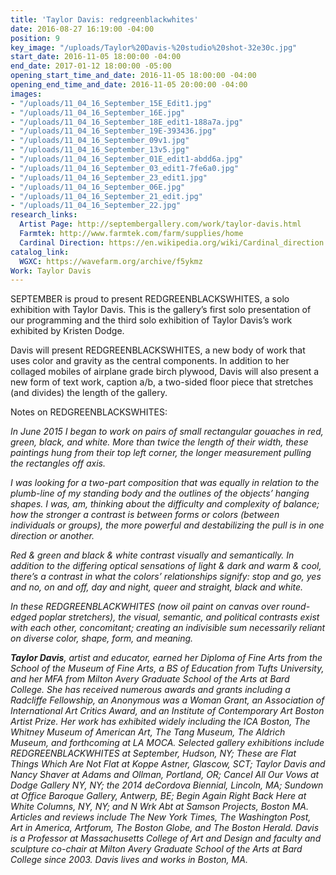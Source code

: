 ```yaml
---
title: 'Taylor Davis: redgreenblackwhites'
date: 2016-08-27 16:19:00 -04:00
position: 9
key_image: "/uploads/Taylor%20Davis-%20studio%20shot-32e30c.jpg"
start_date: 2016-11-05 18:00:00 -04:00
end_date: 2017-01-12 18:00:00 -05:00
opening_start_time_and_date: 2016-11-05 18:00:00 -04:00
opening_end_time_and_date: 2016-11-05 20:00:00 -04:00
images:
- "/uploads/11_04_16_September_15E_Edit1.jpg"
- "/uploads/11_04_16_September_16E.jpg"
- "/uploads/11_04_16_September_18E_edit1-188a7a.jpg"
- "/uploads/11_04_16_September_19E-393436.jpg"
- "/uploads/11_04_16_September_09v1.jpg"
- "/uploads/11_04_16_September_13v5.jpg"
- "/uploads/11_04_16_September_01E_edit1-abdd6a.jpg"
- "/uploads/11_04_16_September_03_edit1-7fe6a0.jpg"
- "/uploads/11_04_16_September_23_edit1.jpg"
- "/uploads/11_04_16_September_06E.jpg"
- "/uploads/11_04_16_September_21_edit.jpg"
- "/uploads/11_04_16_September_22.jpg"
research_links:
  Artist Page: http://septembergallery.com/work/taylor-davis.html
  Farmtek: http://www.farmtek.com/farm/supplies/home
  Cardinal Direction: https://en.wikipedia.org/wiki/Cardinal_direction
catalog_link:
  WGXC: https://wavefarm.org/archive/f5ykmz
Work: Taylor Davis
---
```


SEPTEMBER is proud to present REDGREENBLACKSWHITES, a solo exhibition with Taylor Davis. This is the gallery’s first solo presentation of our programming and the third solo exhibition of Taylor Davis’s work exhibited by Kristen Dodge. 

Davis will present REDGREENBLACKSWHITES, a new body of work that uses color and gravity as the central components. In addition to her collaged mobiles of airplane grade birch plywood, Davis will also present a new form of text work, caption a/b, a two-sided floor piece that stretches (and divides) the length of the gallery.

Notes on REDGREENBLACKSWHITES:

<i>In June 2015 I began to work on pairs of small rectangular gouaches in red, green, black, and white. More than twice the length of their width, these paintings hung from their top left corner, the longer measurement pulling the rectangles off axis.

<i>I was looking for a two-part composition that was equally in relation to the plumb-line of my standing body and the outlines of the objects’ hanging shapes. I was, am, thinking about the difficulty and complexity of balance; how the stronger a contrast is between forms or colors (between individuals or groups), the more powerful and destabilizing the pull is in one direction or another.

<i>Red & green and black & white contrast visually and semantically. In addition to the differing optical sensations of light & dark and warm & cool, there’s a contrast in what the colors’ relationships signify: stop and go, yes and no, on and off, day and night, queer and straight, black and white.

<i>In these REDGREENBLACKWHITES (now oil paint on canvas over round-edged poplar stretchers), the visual, semantic, and political contrasts exist with each other, concomitant; creating an indivisible sum necessarily reliant on diverse color, shape, form, and meaning.
 

<b>Taylor Davis</b>, artist and educator, earned her Diploma of Fine Arts from the School of the Museum of Fine Arts, a BS of Education from Tufts University, and her MFA from Milton Avery Graduate School of the Arts at Bard College. She has received numerous awards and grants including a Radcliffe Fellowship, an Anonymous was a Woman Grant, an Association of International Art Critics Award, and an Institute of Contemporary Art Boston Artist Prize. Her work has exhibited widely including the ICA Boston, The Whitney Museum of American Art, The Tang Museum, The Aldrich Museum, and forthcoming at LA MOCA. Selected gallery exhibitions include REDGREENBLACKWHITES at September, Hudson, NY; These are Flat Things Which Are Not Flat at Koppe Astner, Glascow, SCT; Taylor Davis and Nancy Shaver at Adams and Ollman, Portland, OR; Cancel All Our Vows at Dodge Gallery NY, NY; the 2014 deCordova Biennial, Lincoln, MA;  Sundown at Office Baroque Gallery, Antwerp, BE; Begin Again Right Back Here at White Columns, NY, NY;  and N Wrk Abt at Samson Projects, Boston MA. Articles and reviews include The New York Times, The Washington Post, Art in America, Artforum, The Boston Globe, and The Boston Herald. Davis is a Professor at Massachusetts College of Art and Design and faculty and sculpture co-chair at Milton Avery Graduate School of the Arts at Bard College since 2003. Davis lives and works in Boston, MA.